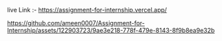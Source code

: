 live Link :- https://assignment-for-internship.vercel.app/

https://github.com/ameen0007/Assignment-for-Internship/assets/122903723/9ae3e218-778f-479e-8143-8f9b8ea9e32b
